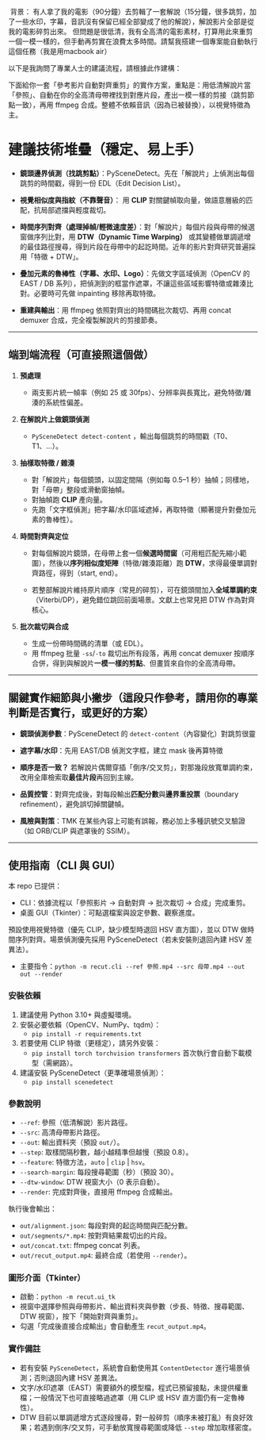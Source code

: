  背景：
有人拿了我的電影（90分鐘）去剪輯了一套解說（15分鐘，很多跳剪，加了一些水印，字幕，音訊沒有保留已經全部變成了他的解說），解說影片全部是從我的電影碎剪出來。
但問題是很低清，我有全高清的電影素材，打算用此來重剪一個一模一樣的，但手動再剪實在浪費太多時間。請幫我搭建一個專案能自動執行這個任務（我是用macbook air）

以下是我詢問了專業人士的建議流程，請根據此作建構：

下面給你一套「參考影片自動對齊重剪」的實作方案，重點是：用低清解說片當「參照」、自動在你的全高清母帶裡找到對應片段，產出一模一樣的剪接（跳剪節點一致），再用 ffmpeg 合成。整體不依賴音訊（因為已被替換），以視覺特徵為主。

# 建議技術堆疊（穩定、易上手）

* **鏡頭邊界偵測（找跳剪點）**：PySceneDetect。先在「解說片」上偵測出每個跳剪的時間戳，得到一份 EDL（Edit Decision List）。

* **視覺相似度與指紋（不靠聲音）**：
用 **CLIP** 對關鍵幀取向量，做語意層級的匹配，抗局部遮擋與輕度裁切。

* **時間序列對齊（處理掉幀/輕微速度差）**：對「解說片」每個片段與母帶的候選窗做序列比對，用 **DTW（Dynamic Time Warping）** 或其變體做單調遞增的最佳路徑搜尋，得到片段在母帶中的起訖時間。近年的影片對齊研究普遍採用「特徵 + DTW」。

* **疊加元素的魯棒性（字幕、水印、Logo）**：先做文字區域偵測（OpenCV 的 EAST / DB 系列），把偵測到的框當作遮罩，不讓這些區域影響特徵或雜湊比對。必要時可先做 inpainting 移除再取特徵。

* **重建與輸出**：用 ffmpeg 依照對齊出的時間碼批次裁切、再用 concat demuxer 合成，完全複製解說片的剪接節奏。

---

## 端到端流程（可直接照這個做）

1. **預處理**
   * 兩支影片統一幀率（例如 25 或 30fps）、分辨率與長寬比，避免特徵/雜湊的系統性偏差。

2. **在解說片上做鏡頭偵測**
   * `PySceneDetect detect-content` ，輸出每個跳剪的時間戳（T0、T1、…）。

3. **抽樣取特徵 / 雜湊**
   * 對「解說片」每個鏡頭，以固定間隔（例如每 0.5–1 秒）抽幀；同樣地，對「母帶」整段或滑動窗抽幀。
   * 對抽幀跑 **CLIP** 產向量。
   * 先跑「文字框偵測」把字幕/水印區域遮掉，再取特徵（顯著提升對疊加元素的魯棒性）。

4. **時間對齊與定位**
   * 對每個解說片鏡頭，在母帶上套一個**候選時間窗**（可用粗匹配先縮小範圍），然後以**序列相似度矩陣**（特徵/雜湊距離）跑 **DTW**，求得最優單調對齊路徑，得到（start, end）。

   * 若整部解說片維持原片順序（常見的碎剪），可在鏡頭間加入**全域單調約束**（Viterbi/DP），避免錯位跳回前面場景。文獻上也常見把 DTW 作為對齊核心。

5. **批次裁切與合成**
   * 生成一份帶時間碼的清單（或 EDL）。
   * 用 ffmpeg 批量 `-ss`/`-to` 裁切出所有段落，再用 concat demuxer 按順序合併，得到與解說片**一模一樣的剪點**、但畫質來自你的全高清母帶。

---

## 關鍵實作細節與小撇步（這段只作參考，請用你的專業判斷是否實行，或更好的方案）

* **鏡頭偵測參數**：PySceneDetect 的 `detect-content`（內容變化）對跳剪很靈

* **遮字幕/水印**：先用 EAST/DB 偵測文字框，建立 mask 後再算特徵

* **順序是否一致？** 若解說片偶爾穿插「倒序/交叉剪」，對那幾段放寬單調約束，改用全庫檢索取**最佳片段**再回到主線。

* **品質控管**：對齊完成後，對每段輸出**匹配分數**與**邊界重投票**（boundary refinement），避免誤切掉關鍵幀。

* **風險與對策**：TMK 在某些內容上可能有誤報，務必加上多種訊號交叉驗證（如 ORB/CLIP 與遮罩後的 SSIM）。


---

## 使用指南（CLI 與 GUI）

本 repo 已提供：

- CLI：依據流程以「參照影片 → 自動對齊 → 批次裁切 → 合成」完成重剪。
- 桌面 GUI（Tkinter）：可點選檔案與設定參數、觀察進度。

預設使用視覺特徵（優先 CLIP，缺少模型時退回 HSV 直方圖），並以 DTW 做時間序列對齊。場景偵測優先採用 PySceneDetect（若未安裝則退回內建 HSV 差異法）。

- 主要指令：`python -m recut.cli --ref 參照.mp4 --src 母帶.mp4 --out out --render`

### 安裝依賴

1. 建議使用 Python 3.10+ 與虛擬環境。
2. 安裝必要依賴（OpenCV、NumPy、tqdm）：
   - `pip install -r requirements.txt`
3. 若要使用 CLIP 特徵（更穩定），請另外安裝：
   - `pip install torch torchvision transformers`
   首次執行會自動下載模型（需網路）。
4. 建議安裝 PySceneDetect（更準確場景偵測）：
   - `pip install scenedetect`

### 參數說明

- `--ref`: 參照（低清解說）影片路徑。
- `--src`: 高清母帶影片路徑。
- `--out`: 輸出資料夾（預設 `out/`）。
- `--step`: 取樣間隔秒數，越小越精準但越慢（預設 0.8）。
- `--feature`: 特徵方法，`auto` | `clip` | `hsv`。
- `--search-margin`: 每段搜尋範圍（秒）（預設 30）。
- `--dtw-window`: DTW 視窗大小（0 表示自動）。
- `--render`: 完成對齊後，直接用 ffmpeg 合成輸出。

執行後會輸出：

- `out/alignment.json`: 每段對齊的起迄時間與匹配分數。
- `out/segments/*.mp4`: 按對齊結果裁切出的片段。
- `out/concat.txt`: ffmpeg concat 列表。
- `out/recut_output.mp4`: 最終合成（若使用 `--render`）。

### 圖形介面（Tkinter）

- 啟動：`python -m recut.ui_tk`
- 視窗中選擇參照與母帶影片、輸出資料夾與參數（步長、特徵、搜尋範圍、DTW 視窗），按下「開始對齊與重剪」。
- 勾選「完成後直接合成輸出」會自動產生 `recut_output.mp4`。

### 實作備註

- 若有安裝 `PySceneDetect`，系統會自動使用其 `ContentDetector` 進行場景偵測；否則退回內建 HSV 差異法。
- 文字/水印遮罩（EAST）需要額外的模型檔，程式已預留接點，未提供權重檔；一般情況下也可直接略過遮罩（用 CLIP 或 HSV 直方圖仍有一定魯棒性）。
- DTW 目前以單調遞增方式逐段搜尋，對一般碎剪（順序未被打亂）有良好效果；若遇到倒序/交叉剪，可手動放寬搜尋範圍或降低 `--step` 增加取樣密度。
